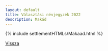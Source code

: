 ```yaml
---
layout: default
title: Választási névjegyzék 2022
description: Makád
---
```


{% include settlementHTMLs/Makaad.html %}

[Vissza](./)